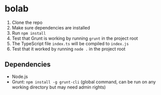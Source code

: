 # bolab
1. Clone the repo
2. Make sure dependencies are installed
3. Run `npm install`
4. Test that Grunt is working by running `grunt` in the project root
5. The TypeScript file `index.ts` will be compiled to `index.js`
6. Test that it worked by running `node .` in the project root

## Dependencies
* Node.js
* Grunt: `npm install -g grunt-cli` (global command, can be run on any working directory but may need admin rights)
